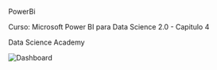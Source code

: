 PowerBi

<p>Curso: Microsoft Power BI para Data Science 2.0 - Capitulo 4

<p>Data Science Academy
  
![Dashboard](https://user-images.githubusercontent.com/45541129/143663114-dd23b562-82ac-4836-9594-c0c52dd32147.JPG)
